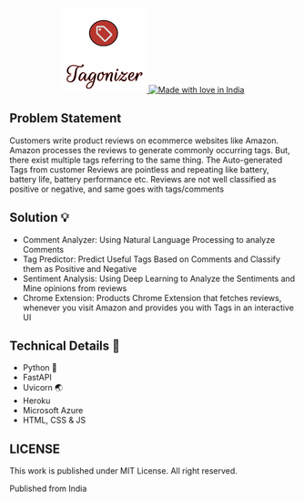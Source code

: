 <p align="center">
  <a href="https://github.com/ankuraxz/tagonizer/">
    <img src="https://raw.githubusercontent.com/ankuraxz/tagonizer/master/logo.png" alt="Tagonizer" width="150" height="150"> 
   <img src="https://madewithlove.now.sh/in?heart=true&colorA=%23ff0000&colorB=%23050505&template=plastic" alt="Made with love in India">
  </a>
</p>

## Problem Statement 
Customers write product reviews on ecommerce websites like Amazon. Amazon processes the reviews to generate commonly occurring tags. But, there exist multiple tags referring to the same thing. The Auto-generated Tags from customer Reviews are pointless and repeating like battery, battery life, battery performance etc. Reviews are not well classified as positive or negative, and same goes with tags/comments

## Solution 💡 

+ Comment Analyzer: Using Natural Language Processing to analyze Comments
+ Tag Predictor: Predict Useful Tags Based on Comments and Classify them as Positive and Negative
+ Sentiment Analysis: Using Deep Learning to Analyze the Sentiments and Mine opinions from reviews
+ Chrome Extension: Products Chrome Extension that fetches reviews, whenever you visit Amazon and provides you with Tags in an interactive UI

## Technical Details 🧰 
+ Python 🐍 
+ FastAPI 
+ Uvicorn 🌏 
+ Heroku 
+ Microsoft Azure 
+ HTML, CSS & JS 

## LICENSE 

This work is published under MIT License. All right reserved. 

Published from India
